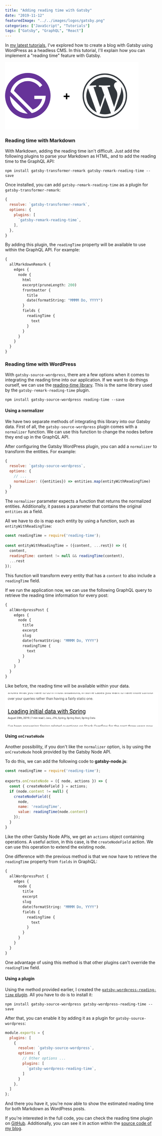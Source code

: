 ```yaml
---
title: "Adding reading time with Gatsby"
date: "2019-11-12"
featuredImage: "../../images/logos/gatsby.png"
categories: ["JavaScript", "Tutorials"]
tags: ["Gatsby", "GraphQL", "React"]
---
```


In [my latest tutorials](/tag/gatsby), I've explored how to create a blog with Gatsby using WordPress as a headless CMS. In this tutorial, I'll explain how you can implement a "reading time" feature with Gatsby.

![Gatsby + WordPress](images/gatsby-wordpress.png)

### Reading time with Markdown

With Markdown, adding the reading time isn't difficult. Just add the following plugins to parse your Markdown as HTML, and to add the reading time to the GraphQL API:

```
npm install gatsby-transformer-remark gatsby-remark-reading-time --save
```

Once installed, you can add `gatsby-remark-reading-time` as a plugin for `gatsby-transformer-remark`:

```javascript
{
  resolve: `gatsby-transformer-remark`,
  options: {
    plugins: [
      `gatsby-remark-reading-time`,
    ],
  },
}
```

By adding this plugin, the `readingTime` property will be available to use within the GraphQL API. For example:

```graphql
{
  allMarkdownRemark {
    edges {
      node {
        html
        excerpt(pruneLength: 200)
        frontmatter {
          title
          date(formatString: "MMMM Do, YYYY")
        }
        fields {
          readingTime {
            text
          }
        }
      }
    }
  }
}
```

### Reading time with WordPress

With `gatsby-source-wordpress`, there are a few options when it comes to integrating the reading time into our application. If we want to do things ourself, we can use the [reading-time library](https://github.com/ngryman/reading-time). This is the same library used by the `gatsby-remark-reading-time` plugin.

```
npm install gatsby-source-wordpress reading-time --save
```

#### Using a normalizer

We have two separate methods of integrating this library into our Gatsby data. First of all, the `gatsby-source-wordpress` plugin comes with a `normalizer` function. We can use this function to change the nodes before they end up in the GraphQL API.

After configuring the Gatsby WordPress plugin, you can add a `normalizer` to transform the entities. For example:

```javascript
{
  resolve: `gatsby-source-wordpress`,
  options: {
    // ...
    normalizer: ({entities}) => entities.map(entityWithReadingTime)
  }
}
```

The `normalizer` parameter expects a function that returns the normalized entities. Additionally, it passes a parameter that contains the original `entities` as a field.

All we have to do is map each entity by using a function, such as `entityWithReadingTime`:

```javascript
const readingTime = require('reading-time');

const entityWithReadingTime = ({content, ...rest}) => ({
  content,
  readingTime: content != null && readingTime(content),
  ...rest
});
```

This function will transform every entity that has a `content` to also include a `readingTime` field.

If we run the application now, we can use the following GraphQL query to retrieve the reading time information for every post:

```graphql
{
  allWordpressPost {
    edges {
      node {
        title
        excerpt
        slug
        date(formatString: "MMMM Do, YYYY")
        readingTime {
          text
        }
      }
    }
  }
}
```

Like before, the reading time will be available within your data.

![Screenshot of the reading time in action](images/Screenshot-2019-09-04-14.22.52.png)

#### Using `onCreateNode`

Another possibility, if you don't like the `normalizer` option, is by using the `onCreateNode` hook provided by the Gatsby Node API.

To do this, we can add the following code to **gatsby-node.js**:

```javascript
const readingTime = require('reading-time');

exports.onCreateNode = ({ node, actions }) => {
  const { createNodeField } = actions;
  if (node.content != null) {
    createNodeField({
      node,
      name: 'readingTime',
      value: readingTime(node.content)
    });
  }
}
```

Like the other Gatsby Node APIs, we get an `actions` object containing operations. A useful action, in this case, is the `createNodeField` action. We can use this operation to extend the existing node.

One difference with the previous method is that we now have to retrieve the `readingTime` property from `fields` in GraphQL:

```graphql
{
  allWordpressPost {
    edges {
      node {
        title
        excerpt
        slug
        date(formatString: "MMMM Do, YYYY")
        fields {
          readingTime {
            text
          }
        }
      }
    }
  }
}
```

One advantage of using this method is that other plugins can't override the `readingTime` field.

#### Using a plugin

Using the method provided earlier, I created the [`gatsby-wordpress-reading-time` plugin](https://github.com/g00glen00b/gatsby-wordpress-reading-time). All you have to do is to install it:

```
npm install gatsby-source-wordpress gatsby-wordpress-reading-time --save
```

After that, you can enable it by adding it as a plugin for `gatsby-source-wordpress`:

```javascript
module.exports = {
  plugins: [
    {
      resolve: `gatsby-source-wordpress`,
      options: {
        // Other options ...
        plugins: [
          `gatsby-wordpress-reading-time`,
        ]
      }
    },
  ]
};
```

And there you have it, you're now able to show the estimated reading time for both Markdown as WordPress posts.

If you're interested in the full code, you can check the reading time plugin on [GitHub](https://github.com/g00glen00b/gatsby-wordpress-reading-time). Additionally, you can see it in action within the [source code of my blog](https://github.com/g00glen00b/gatsby-blog).
